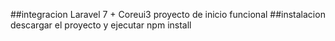 ##integracion Laravel 7  + Coreui3
proyecto de inicio funcional
##instalacion
descargar el proyecto y ejecutar npm install
